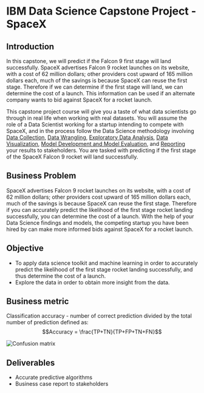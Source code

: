 # IBM Data Science Capstone Project - SpaceX

## Introduction

In this capstone, we will predict if the Falcon 9 first stage will land successfully. SpaceX advertises Falcon 9 rocket launches on its website, with a cost of 62 million dollars; other providers cost upward of 165 million dollars each, much of the savings is because SpaceX can reuse the first stage. Therefore if we can determine if the first stage will land, we can determine the cost of a launch. This information can be used if an alternate company wants to bid against SpaceX for a rocket launch. 

This capstone project course will give you a taste of what data scientists go through in real life when working with real datasets. You will assume the role of a Data Scientist working for a startup intending to compete with SpaceX, and in the process follow the Data Science methodology involving [Data Collection](https://github.com/shezan21/IBM-Data-Science-Capstone-SpaceX/blob/main/Data%20Collection%20API.ipynb), [Data Wrangling](), [Exploratory Data Analysis](https://github.com/shezan21/IBM-Data-Science-Capstone-SpaceX/blob/main/EDA%20with%20SQL.ipynb), [Data Visualization](https://github.com/shezan21/IBM-Data-Science-Capstone-SpaceX/blob/main/EDA%20with%20Data%20Visualization.ipynb), [Model Development and Model Evaluation](https://github.com/shezan21/IBM-Data-Science-Capstone-SpaceX/blob/main/Machine%20Learning%20Prediction.ipynb), and [Reporting](https://github.com/shezan21/IBM-Data-Science-Capstone-SpaceX/blob/main/Data%20Science%20Capstone%20Presention.pdf) your results to stakeholders. You are tasked with predicting if the first stage of the SpaceX Falcon 9 rocket will land successfully. 

## Business Problem
SpaceX advertises Falcon 9 rocket launches on its website, with a cost of 62 million dollars; other providers cost upward of 165 million dollars each, much of the savings is because SpaceX can reuse the first stage. Therefore if you can accurately predict the likelihood of the first stage rocket landing successfully, you can determine the cost of a launch. With the help of your Data Science findings and models, the competing startup you have been hired by can make more informed bids against SpaceX for a rocket launch. 

## Objective
- To apply data science toolkit and machine learning in order to accurately predict the likelihood of the first stage rocket landing successfully, and thus determine the cost of a launch.
- Explore the data in order to obtain more insight from the data.

## Business metric
Classification accuracy - number of correct prediction divided by the total number of prediction defined as:
$$Accuracy = \frac{TP+TN}{TP+FP+TN+FN}$$

![Confusion matrix](https://github.com/shezan21/IBM-Data-Science-Capstone-SpaceX/blob/main/Plots/Confusion%20matrix.PNG)


## Deliverables
- Accurate predictive algorithms
- Business case report to stakeholders



